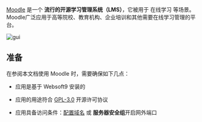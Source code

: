 [Moodle](https://moodle.com/) 是一个 **流行的开源学习管理系统（LMS）**，它被用于 在线学习  等场景。Moodle广泛应用于高等院校、教育机构、企业培训和其他需要在线学习管理的平台。


![gui](https://libs.websoft9.com/Websoft9/DocsPicture/zh/moodle/moodlegui-websoft9.jpg)


## 准备

在参阅本文档使用 Moodle 时，需要确保如下几点：

- 应用是基于 Websoft9 安装的

- 应用的用途符合 [GPL-3.0](https://opensource.org/licenses/GPL-3.0) 开源许可协议

- 应用具备访问条件：[配置域名](./guide/appsetdomain) 或 **服务器安全组**开启网外端口